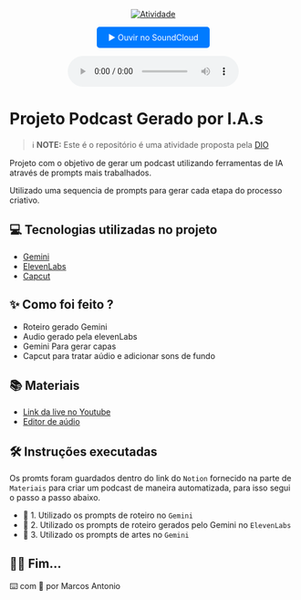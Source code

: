 <p align="center">
<a href="">
    <img 
        src="./assets/cover.png.png" 
        alt="Atividade">
</p>

<p align="center">
  <a href="https://soundcloud.com/marcos-antonio-846418054?utm_source=clipboard&utm_medium=text&utm_campaign=social_sharing" target="_blank" style="display: inline-block; padding: 10px 20px; background-color: #007bff; color: white; text-decoration: none; border-radius: 5px;">
    ▶️ Ouvir no SoundCloud
  </a>
</p>

</p>

<div align="center">
    <audio src="./output/podcast_editado.MP3" controls></audio>
</div>

# Projeto Podcast Gerado por I.A.s


 > ℹ️ **NOTE:** Este é o repositório é uma atividade proposta pela [DIO](https://dio.me)

Projeto com o objetivo de gerar um podcast utilizando ferramentas de IA através de prompts mais trabalhados.

Utilizado uma sequencia de prompts para gerar cada etapa do processo criativo.

## 💻 Tecnologias utilizadas no projeto

- [Gemini](https://gemini.google.com/?hl=pt-BR) 
- [ElevenLabs](https://beta.elevenlabs.io/)
- [Capcut](https://www.capcut.com/pt-br/)

## ✨ Como foi feito ?

- Roteiro gerado Gemini
- Audio gerado pela elevenLabs
- Gemini Para gerar capas
- Capcut para tratar aúdio e adicionar sons de fundo

## 📚 Materiais

- [Link da live no Youtube](https://www.youtube.com)
- [Editor de aúdio](https://www.capcut.com/editor?from_page=landing_page&__action_from=picture_V%C3%ADdeos%20profissionais%20em%20minutos,%20n%C3%A3o%20em%20horas.)


## 🛠️ Instruções executadas

Os promts foram guardados dentro do link do `Notion` fornecido na parte de `Materiais` para criar um podcast de maneira automatizada, para isso segui o passo a passo abaixo.

- 🤖 1. Utilizado os prompts de roteiro no `Gemini`
- 🤖 2. Utilizado os prompts de roteiro gerados pelo Gemini no  `ElevenLabs`
- 🤖 3. Utilizado os prompts de artes no `Gemini`

## 👨‍💻 Fim...

⌨️ com 💜 por Marcos Antonio
